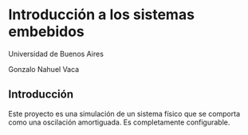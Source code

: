 # Introducción a los sistemas embebidos

Universidad de Buenos Aires

Gonzalo Nahuel Vaca

## Introducción

Este proyecto es una simulación de un sistema físico que se comporta como una oscilación amortiguada.
Es completamente configurable.